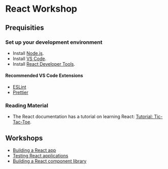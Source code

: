 # React Workshop

## Prequisities

### Set up your development environment

- Install [Node.js](https://nodejs.org/en).
- Install [VS Code](https://code.visualstudio.com/).
- Install [React Developer Tools](https://react.dev/learn/react-developer-tools).

#### Recommended VS Code Extensions

- [ESLint](https://marketplace.visualstudio.com/items?itemName=dbaeumer.vscode-eslint)
- [Prettier](https://marketplace.visualstudio.com/items?itemName=esbenp.prettier-vscode)

### Reading Material

- The React documentation has a tutorial on learning React: [Tutorial: Tic-Tac-Toe](https://react.dev/learn/tutorial-tic-tac-toe).

## Workshops

- [Building a React app](https://github.com/petermekhaeil/react-workshop/tree/master/react-pokedex)
- [Testing React applications]()
- [Building a React component library](https://github.com/petermekhaeil/react-workshop/tree/master/react-library)
